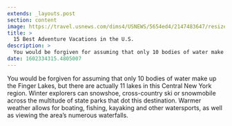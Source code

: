 ```yaml
--- 
extends: _layouts.post 
section: content 
image: https://travel.usnews.com/dims4/USNEWS/5654ed4/2147483647/resize/249x175^>/crop/249x175/quality/85/?url=https://travel.usnews.com/images/grand_canyon_main_2014_-_shutterstock-kojihirano_kUxSzuP.jpg 
title: > 
  15 Best Adventure Vacations in the U.S. 
description: > 
  You would be forgiven for assuming that only 10 bodies of water make up the Finger Lakes, but there are actually 11 lakes in this Central New York region.Winter explorers can snowshoe, cross-country ski or snowmobile across the multitude of state parks that dot this destination.Warmer weather allows for boating, fishing, kayaking and other watersports, as well as viewing the area’s numerous waterfalls. 
date: 1602334315.4805007 
--- 
```

You would be forgiven for assuming that only 10 bodies of water make up the Finger Lakes, but there are actually 11 lakes in this Central New York region. Winter explorers can snowshoe, cross-country ski or snowmobile across the multitude of state parks that dot this destination. Warmer weather allows for boating, fishing, kayaking and other watersports, as well as viewing the area’s numerous waterfalls.